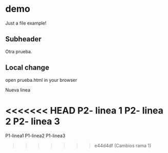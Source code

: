 # demo

Just a file example!

## Subheader

Otra prueba.

## Local change

open prueba.html in your browser

Nueva linea

<<<<<<< HEAD
P2- linea 1
P2- linea 2
P2- linea 3
=======
P1-linea1
P1-linea2
P1-linea3
>>>>>>> e44d4df (Cambios rama 1)
